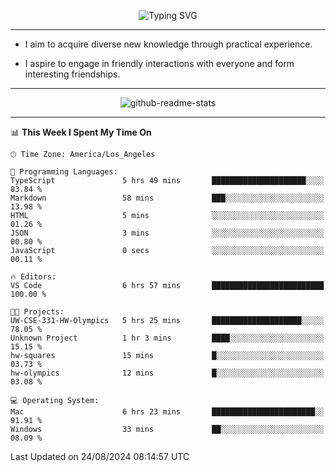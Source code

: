 <p align="center">
  <img src="https://readme-typing-svg.demolab.com?font=Fira+Code&weight=500&size=32&duration=2500&pause=1600&center=true&vCenter=true&random=false&width=1024&height=64&lines=Hi+there+%F0%9F%91%8B;I'm+delighted+you+could+make+it+here+%F0%9F%8E%89;I'm+Harry%2C+a+college+student+still+finding+my+way" alt="Typing SVG" />
</p>


---


- I aim to acquire diverse new knowledge through practical experience.

- I aspire to engage in friendly interactions with everyone and form interesting friendships.


---


<p align="center">
  <img src="https://github-readme-stats.vercel.app/api?username=Harry-Jing&show_icons=true" alt="github-readme-stats"/>
</p>


---

<!--START_SECTION:waka-->
📊 **This Week I Spent My Time On** 

```text
🕑︎ Time Zone: America/Los_Angeles

💬 Programming Languages: 
TypeScript               5 hrs 49 mins       █████████████████████░░░░   83.84 % 
Markdown                 58 mins             ███░░░░░░░░░░░░░░░░░░░░░░   13.98 % 
HTML                     5 mins              ░░░░░░░░░░░░░░░░░░░░░░░░░   01.26 % 
JSON                     3 mins              ░░░░░░░░░░░░░░░░░░░░░░░░░   00.80 % 
JavaScript               0 secs              ░░░░░░░░░░░░░░░░░░░░░░░░░   00.11 % 

🔥 Editors: 
VS Code                  6 hrs 57 mins       █████████████████████████   100.00 % 

🐱‍💻 Projects: 
UW-CSE-331-HW-Olympics   5 hrs 25 mins       ████████████████████░░░░░   78.05 % 
Unknown Project          1 hr 3 mins         ████░░░░░░░░░░░░░░░░░░░░░   15.15 % 
hw-squares               15 mins             █░░░░░░░░░░░░░░░░░░░░░░░░   03.73 % 
hw-olympics              12 mins             █░░░░░░░░░░░░░░░░░░░░░░░░   03.08 % 

💻 Operating System: 
Mac                      6 hrs 23 mins       ███████████████████████░░   91.91 % 
Windows                  33 mins             ██░░░░░░░░░░░░░░░░░░░░░░░   08.09 % 
```


 Last Updated on 24/08/2024 08:14:57 UTC
<!--END_SECTION:waka-->
